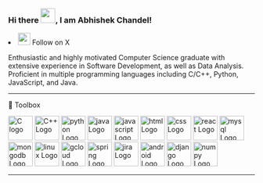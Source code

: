 ### Hi there <img src="https://raw.githubusercontent.com/MartinHeinz/MartinHeinz/master/wave.gif" width="30px">, I am Abhishek Chandel!

<li href="https://www.x.com/humonious/"><img src="https://cdn.worldvectorlogo.com/logos/twitter-logo-2.svg" alt="x logo" width="25" height="25"> Follow on X</li>

Enthusiastic and highly motivated Computer Science graduate with extensive experience in Software Development, as well as Data Analysis. Proficient in multiple programming languages including C/C++, Python, JavaScript, and Java.

---

🧰 Toolbox

<img src="https://cdn.worldvectorlogo.com/logos/c-1.svg" alt="C logo" width="50" height="50"/>   <img src="https://cdn.worldvectorlogo.com/logos/c.svg" alt="C++ Logo" width="50" height="50"/> 
  <img src="https://cdn.worldvectorlogo.com/logos/python-5.svg" alt="python Logo" width="50" height="50"/>  <img src="https://cdn.worldvectorlogo.com/logos/java-4.svg" alt="java Logo" width="50" height="50"/>  <img src="https://cdn.worldvectorlogo.com/logos/logo-javascript.svg" alt="javascript Logo" width="50" height="50"/>  <img src="https://cdn.worldvectorlogo.com/logos/html-1.svg" alt="html Logo" width="50" height="50"/>  <img src="https://cdn.worldvectorlogo.com/logos/css-3.svg" alt="css Logo" width="50" height="50"/>  <img src="https://cdn.worldvectorlogo.com/logos/react-2.svg" alt="react Logo" width="50" height="50"/>  <img src="https://cdn.worldvectorlogo.com/logos/mysql-3.svg" alt="mysql Logo" width="50" height="50"/>  <img src="https://cdn.worldvectorlogo.com/logos/mongodb-icon-1.svg" alt="mongodb Logo" width="50" height="50"/>  <img src="https://cdn.worldvectorlogo.com/logos/linux-tux.svg" alt="linux Logo" width="50" height="50"/>  <img src="https://cdn.worldvectorlogo.com/logos/google-cloud-1.svg" alt="gcloud Logo" width="50" height="50"/>  <img src="https://cdn.worldvectorlogo.com/logos/spring-3.svg" alt="spring Logo" width="50" height="50"/>  <img src="https://cdn.worldvectorlogo.com/logos/jira-1.svg" alt="jira Logo" width="50" height="50"/>  <img src="https://cdn.worldvectorlogo.com/logos/android-4.svg" alt="android Logo" width="50" height="50"/>  <img src="https://cdn.worldvectorlogo.com/logos/django.svg" alt="django Logo" width="50" height="50"/>  <img src="https://cdn.worldvectorlogo.com/logos/numpy-1.svg" alt="numpy Logo" width="50" height="50"/>

---
